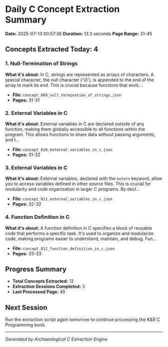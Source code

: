 # Daily C Concept Extraction Summary
**Date:** 2025-07-13 00:57:36
**Duration:** 13.3 seconds
**Page Range:** 31-45

## Concepts Extracted Today: 4

### 1. Null-Termination of Strings
**What it's about:** In C, strings are represented as arrays of characters.  A special character, the null character ('\0'), is appended to the end of the array to mark its end. This is crucial because functions that work...

- **File:** `concept_009_null_termination_of_strings.json`
- **Pages:** 31-31

### 2. External Variables in C
**What it's about:** External variables in C are declared outside of any function, making them globally accessible to all functions within the program.  This allows functions to share data without passing arguments, and t...

- **File:** `concept_010_external_variables_in_c.json`
- **Pages:** 31-32

### 3. External Variables in C
**What it's about:** External variables, declared with the `extern` keyword, allow you to access variables defined in other source files. This is crucial for modularity and code organization in larger C programs.  By decl...

- **File:** `concept_011_external_variables_in_c.json`
- **Pages:** 32-32

### 4. Function Definition in C
**What it's about:** A function definition in C specifies a block of reusable code that performs a specific task.  It's used to organize and modularize code, making programs easier to understand, maintain, and debug.  Fun...

- **File:** `concept_012_function_definition_in_c.json`
- **Pages:** 33-33

## Progress Summary
- **Total Concepts Extracted:** 12
- **Extraction Sessions Completed:** 3
- **Last Processed Page:** 45

## Next Session
Run the extraction script again tomorrow to continue processing the K&R C Programming book.

---
*Generated by Archaeological C Extraction Engine*

